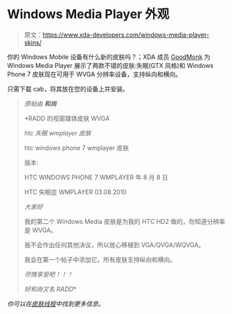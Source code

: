 # Windows Media Player 外观

> 原文：<https://www.xda-developers.com/windows-media-player-skins/>

你的 Windows Mobile 设备有什么新的皮肤吗？；XDA 成员 [GoodMonk](http://forum.xda-developers.com/member.php?u=1702217) 为 Windows Media Player 展示了两款不错的皮肤:失眠(GTX 风格)和 Windows Phone 7 皮肤现在可用于 WVGA 分辨率设备，支持纵向和横向。

只需下载 cab，将其放在您的设备上并安装。

> *原帖由* ***和尚***
> 
>  *RADD 的视窗媒体皮肤 WVGA
> 
> *htc 失眠 wmplayer 皮肤*
> 
> htc windows phone 7 wmplayer 皮肤
> 
> 版本:
> 
> HTC WINDOWS PHONE 7 WMPLAYER 年 8 月 8 日
> 
> HTC 失眠症 WMPLAYER 03.08.2010
> 
> *大家好*
> 
> 我的第二个 Windows Media 皮肤是为我的 HTC HD2 做的，你知道分辨率是 WVGA。
> 
> 我不会作出任何其他决议，所以放心移植到 VGA/QVGA/WQVGA。
> 
> 我会在第一个帖子中添加它。所有皮肤支持纵向和横向。
> 
> *尽情享受吧！！！*
> 
> *好和尚又名 RADD**

 *你可以在[皮肤线程](http://forum.xda-developers.com/showthread.php?p=7564396#post7564396)中找到更多信息。*